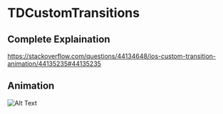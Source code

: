 # TDCustomTransitions

Complete Explaination
-
https://stackoverflow.com/questions/44134648/ios-custom-transition-animation/44135235#44135235


Animation
-

![Alt Text](https://i.stack.imgur.com/wa0AW.gif)
